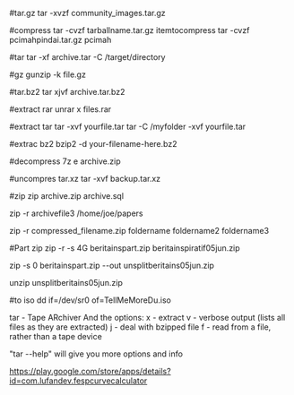 #tar.gz
tar -xvzf community_images.tar.gz

#compress
tar -cvzf tarballname.tar.gz itemtocompress
tar -cvzf pcimahpindai.tar.gz pcimah

#tar
tar -xf archive.tar -C /target/directory

#gz
gunzip -k file.gz

#tar.bz2
tar xjvf archive.tar.bz2

#extract rar
unrar x files.rar

#extract tar
tar -xvf yourfile.tar
tar -C /myfolder -xvf yourfile.tar

#extrac bz2
bzip2 -d your-filename-here.bz2

#decompress
7z e archive.zip

#uncompres tar.xz
tar -xvf backup.tar.xz

#zip
zip archive.zip archive.sql

zip -r archivefile3 /home/joe/papers

zip -r compressed_filename.zip foldername foldername2 foldername3

#Part zip
zip -r -s 4G beritainspart.zip beritainspiratif05jun.zip 

zip -s 0 beritainspart.zip --out unsplitberitains05jun.zip

unzip unsplitberitains05jun.zip

#to iso
dd if=/dev/sr0 of=TellMeMoreDu.iso

tar - Tape ARchiver
And the options:
x - extract
v - verbose output (lists all files as they are extracted)
j - deal with bzipped file
f - read from a file, rather than a tape device

"tar --help" will give you more options and info


https://play.google.com/store/apps/details?id=com.lufandev.fespcurvecalculator
